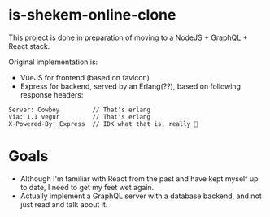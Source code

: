# is-shekem-online-clone

This project is done in preparation of moving to a NodeJS + GraphQL +  React stack.

Original implementation is:
* VueJS for frontend (based on favicon)
* Express for backend, served by an Erlang(??), based on following response headers:
```
Server: Cowboy         // That's erlang
Via: 1.1 vegur         // That's erlang
X-Powered-By: Express  // IDK what that is, really 🤷
```

# Goals

* Although I'm familiar with React from the past and have kept myself up to date, I need to get my feet wet again.
* Actually implement a GraphQL server with a database backend, and not just read and talk about it.
